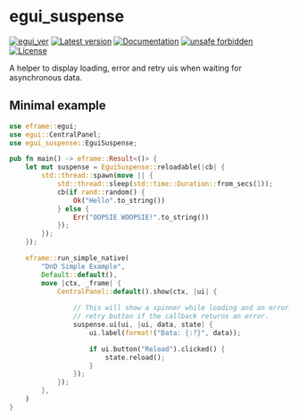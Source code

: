 # egui_suspense

[![egui_ver](https://img.shields.io/badge/egui-0.29-blue)](https://github.com/emilk/egui)
[![Latest version](https://img.shields.io/crates/v/egui_suspense.svg)](https://crates.io/crates/egui_suspense)
[![Documentation](https://docs.rs/egui_suspense/badge.svg)](https://docs.rs/egui_suspense)
[![unsafe forbidden](https://img.shields.io/badge/unsafe-forbidden-success.svg)](https://github.com/rust-secure-code/safety-dance/)
[![License](https://img.shields.io/crates/l/egui_suspense.svg)](https://crates.io/crates/egui_suspense)



[content]:<>


A helper to display loading, error and retry uis when waiting for asynchronous data.

## Minimal example
```rust no_run
use eframe::egui;
use egui::CentralPanel;
use egui_suspense::EguiSuspense;

pub fn main() -> eframe::Result<()> {
    let mut suspense = EguiSuspense::reloadable(|cb| {
        std::thread::spawn(move || {
            std::thread::sleep(std::time::Duration::from_secs(1));
            cb(if rand::random() {
                Ok("Hello".to_string())
            } else {
                Err("OOPSIE WOOPSIE!".to_string())
            });
        });
    });

    eframe::run_simple_native(
        "DnD Simple Example",
        Default::default(),
        move |ctx, _frame| {
            CentralPanel::default().show(ctx, |ui| {
                
                // This will show a spinner while loading and an error message with a 
                // retry button if the callback returns an error.
                suspense.ui(ui, |ui, data, state| {
                    ui.label(format!("Data: {:?}", data));

                    if ui.button("Reload").clicked() {
                        state.reload();
                    }
                });
            });
        },
    )
}
```
